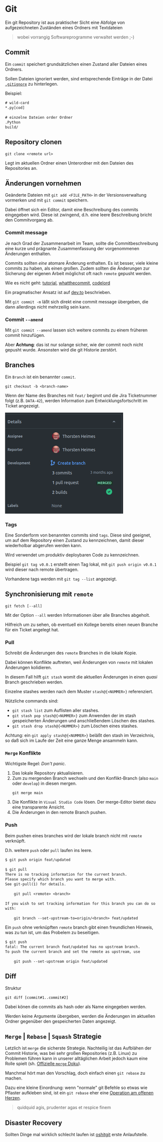 # Git

Ein git Repository ist aus praktischer Sicht eine Abfolge von aufgezeichneten
Zuständen eines Ordners mit Textdateien 

> wobei vorrangig Softwareprogramme verwaltet werden ;-)

## Commit

Ein `commit` speichert grundsätzlichen einen Zustand aller Dateien eines Ordners.

Sollen Dateien ignoriert werden, sind entsprechende Einträge in der Datei [`.gitignore`](https://git-scm.com/docs/gitignore)
zu hinterlegen.

Beispiel:

```
# wild-card
*.py[cod]

# einzelne Dateien order Ordner
.Python
build/
```

## Repository clonen

```shell
git clone <remote url>
```

Legt im aktuellen Ordner einen Unterordner mit den Dateien des Repositories an.

## Änderungen vornehmen

Geänderte Dateien mit `git add <FILE_PATH>` in der Versionsverwaltung vormerken
und mit `git commit` speichern.

Dabei öffnet  sich ein Editor, damit eine Beschreibung des commits eingegeben wird.
Diese ist zwingend, d.h. eine leere Beschreibung bricht den Commitvorgang ab.

### Commit message

Je nach Grad der Zusammenarbeit im Team, sollte die Commitbeschreibung eine
kurze und prägnante Zusammenfassung der vorgenommenen Änderungen enthalten.

Commits sollten *eine* atomare Änderung enthalten. Es ist besser, viele kleine
commits zu haben, als einen großen. Zudem sollten die Änderungen zur Sicherung
der eigenen Arbeit möglichst oft nach `remote` gepusht werden.

Wie es nicht geht: [tutorial](https://www.linkedin.com/pulse/how-write-very-bad-commit-messages-ran-bar-zik), [whatthecommit](https://whatthecommit.com/), [codelord](https://www.codelord.net/2015/03/16/bad-commit-messages-hall-of-shame/)

Ein pragmatischer Ansatz ist auf [dev.to](https://dev.to/thawkin3/how-to-write-awful-commit-messages-and-good-ones-too-1f8m)
beschrieben.

Mit `git commit -m` läßt sich direkt eine commit message übergeben, die dann allerdings nicht mehrzeilig sein kann.

### Commit `--amend`

Mit `git commit --amend` lassen sich weitere commits zu einem früheren commit hinzufügen.

Aber **Achtung**: das ist nur solange sicher, wie der commit noch nicht gepusht wurde. 
Ansonsten wird die git Historie zerstört.

## Branches

Ein `Branch` ist ein benannter `commit`.

```shell
git checkout -b <branch-name>
```

Wenn der Name des Branches mit `feat/` beginnt und die Jira Ticketnummer folgt (z.B. `DATA-42`),
werden Information zum Entwicklungsfortschritt im Ticket angezeigt.

![git info im jira ticket](git-info-in-jira-ticket.png)

### Tags

Eine Sonderform von benannten commits sind `tags`. Diese sind geeignet, um auf dem Repository
einen Zustand zu kennzeichnen, damit dieser wiederholbar abgerufen werden kann.

Wird verwendet um produktiv deploybaren Code zu kennzeichnen.

Beispiel `git tag v0.0.1` erstellt einen Tag lokal, mit `git push origin v0.0.1` wird dieser
nach remote übertragen.

Vorhandene tags werden mit `git tag --list` angezeigt.

## Synchronisierung mit `remote`

```shell
git fetch [--all]
```

Mit der Option `--all` werden Informationen über alle Branches abgeholt.

Hilfreich um zu sehen, ob eventuell ein Kollege bereits einen neuen Branche
für ein Ticket angelegt hat.

### Pull

Schreibt die Änderungen des `remote` Branches in die lokale Kopie.

Dabei können Konflikte auftreten, weil Änderungen von `remote` mit
lokalen Änderungen kolidieren.

In diesem Fall hilft ```git stash``` womit die aktuellen Änderungen in einen
*quasi* Branch geschrieben werden. 

Einzelne stashes werden nach dem Muster `stash@{<NUMMER>}` referenziert.

Nützliche commands sind:

- `git stash list` zum Auflisten aller stashes.
- `git stash pop stash@{<NUMMER>}` zum Anwenden der im stash gespeicherten Änderungen und anschließendem Löschen des stashes.
- `git stash drop stash@{<NUMMER>}` zum Löschen eines stashes.

Achtung: ein `git apply stash@{<NUMMER>}` beläßt den stash im Verzeichnis, so daß sich im Laufe der
Zeit eine ganze Menge ansammeln kann.

### `Merge` Konflikte

Wichtigste Regel: *Don't panic*.

1. Das lokale Repository aktualisieren.
1. Zum zu mergenden Branch wechseln und den Konflikt-Branch (also `main` oder `develop`)
   in diesen mergen.
   ```shell
   git merge main
   ```
1. Die Konflikte in `Visual Studio Code` lösen. Der merge-Editor bietet dazu eine
   transparente Ansicht.
1. Die Änderungen in den remote Branch pushen.

### Push

Beim pushen eines branches wird der lokale branch nicht mit `remote` verknüpft.

D.h. weitere `push` oder `pull` laufen ins leere.

```shell
$ git push origin feat/updated 

$ git pull
There is no tracking information for the current branch.
Please specify which branch you want to merge with.
See git-pull(1) for details.

    git pull <remote> <branch>

If you wish to set tracking information for this branch you can do so with:

    git branch --set-upstream-to=origin/<branch> feat/updated
```

Ein `push` ohne verknüpften `remote` branch gibt einen freundlichen Hinweis,
was zu tun ist, um das Probelem zu beseitigen.

```shell
$ git push
fatal: The current branch feat/updated has no upstream branch.
To push the current branch and set the remote as upstream, use

    git push --set-upstream origin feat/updated
```

## Diff

Struktur

```shell
git diff [commit#1..commit#2]
```

Dabei könen die commits als hash oder als Name eingegeben werden.

Werden keine Argumente übergeben, werden die Änderungen im aktuellen Ordner gegenüber
den gespeicherten Daten angezeigt.

## `Merge` | `Rebase` | `Squash` Strategie

Letzlich ist `merge` die sicherste Strategie. Nachteilig ist das Aufblähen der Commit Historie,
was bei sehr großen Repositories (z.B. Linux) zu Problemen führen kann in unserer alltäglichen
Arbeit jedoch kaum eine Rolle spielt (sh. [Offizielle `merge` Doku](https://git-scm.com/docs/git-merge)).

Manchmal hört man den Vorschlag, doch einfach einen `git rebase` zu machen. 

Dazu eine kleine Einordnung: wenn "normale" git Befehle so etwas wie Pflaster aufkleben sind, ist
ein `git rebase` eher eine [Operation am offenen Herzen](https://medium.com/@dirk.avery/the-definitive-git-rebase-guide-dbd7717f9437).

> quidquid agis, prudenter agas et respice finem

## Disaster Recovery

Sollten Dinge mal wirklich schlecht laufen ist [oshitgit](https://ohshitgit.com/de) erste Anlaufstelle.
